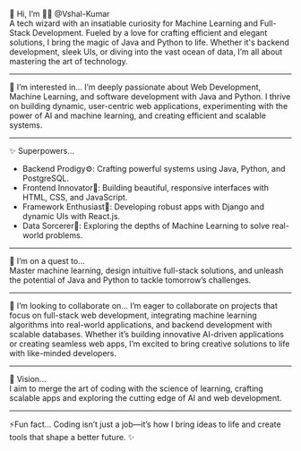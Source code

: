 👋 Hi, I’m 👨‍💻 @Vshal-Kumar  
A tech wizard with an insatiable curiosity for Machine Learning and Full-Stack Development. Fueled by a love for crafting efficient and elegant solutions, 
I bring the magic of Java and Python to life. Whether it's backend development, sleek UIs, or diving into the vast ocean of data, I’m all about mastering the art of technology.

---

👀 I’m interested in... 
I’m deeply passionate about Web Development, Machine Learning, and software development with Java and Python. 
I thrive on building dynamic, user-centric web applications, experimenting with the power of AI and machine learning, and creating efficient and scalable systems.

---

✨ Superpowers...
- Backend Prodigy⚙️: Crafting powerful systems using Java, Python, and PostgreSQL.  
- Frontend Innovator🎨: Building beautiful, responsive interfaces with HTML, CSS, and JavaScript.  
- Framework Enthusiast🚀: Developing robust apps with Django and dynamic UIs with React.js.  
- Data Sorcerer🔮: Exploring the depths of Machine Learning to solve real-world problems.

---

🌱 I’m on a quest to...  
Master machine learning, design intuitive full-stack solutions, and unleash the potential of Java and Python to tackle tomorrow’s challenges.

---

💞 I’m looking to collaborate on...
I’m eager to collaborate on projects that focus on full-stack web development, integrating machine learning algorithms into real-world applications, 
and backend development with scalable databases. Whether it’s building innovative AI-driven applications or creating seamless web apps, 
I’m excited to bring creative solutions to life with like-minded developers.

---

🌟 Vision...  
I aim to merge the art of coding with the science of learning, crafting scalable apps and exploring the cutting edge of AI and web development.

---

⚡Fun fact...
 Coding isn’t just a job—it’s how I bring ideas to life and create tools that shape a better future. ✨

